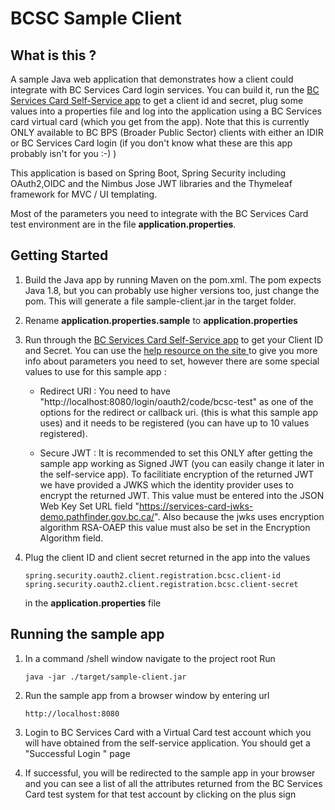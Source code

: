 # BCSC Sample Client
## What is this ?
A sample Java web application that demonstrates how a client could integrate with BC Services Card login services. You can build it, run the [BC Services Card Self-Service app](https://selfservice-prod.pathfinder.gov.bc.ca) to get a client id and secret, plug some values into a properties file and log into the application using a BC Services card virtual card (which you get from the app). Note that this is currently ONLY available to BC BPS (Broader Public Sector)  clients with either an IDIR or BC Services Card login (if you don't know what these are this app probably isn't for you :-) ) 

This application is based on Spring Boot, Spring Security including OAuth2,OIDC and the Nimbus Jose JWT libraries and the Thymeleaf framework for MVC / UI templating.  



 Most of the parameters you need to integrate with the BC Services Card test environment are in the file **application.properties**.  
 
 ## Getting Started
 
 1. Build the Java app by running Maven on the pom.xml. The pom expects Java 1.8, but you can probably use higher versions too, just change the pom. 
 This will generate a file sample-client.jar in the target folder.
1.  Rename **application.properties.sample** to **application.properties**
 1. Run through the [BC Services Card Self-Service app](https://selfservice-prod.pathfinder.gov.bc.ca) to get your Client ID and Secret. You can use the [help resource  on the site ](https://selfservice-prod.pathfinder.gov.bc.ca/help/help-dev)to give you more info about parameters you need to set, however there are some special values to use for this sample app : 

 
    - Redirect URI : You need to have "http://localhost:8080/login/oauth2/code/bcsc-test" as one of the options for the redirect or callback uri. (this is what this sample app uses) and it needs to be registered (you can have up to 10 values registered).
     
     - Secure JWT : It is recommended to set this ONLY after getting the sample app working as Signed JWT  (you can easily change it later in the self-service app). To facilitiate encryption of the returned JWT we have provided a JWKS which the identity provider uses to encrypt the returned JWT. This value must be entered into the JSON Web Key Set URL field
     "https://services-card-jwks-demo.pathfinder.gov.bc.ca/". Also because the jwks uses encryption algorithm RSA-OAEP this value must also be set in the Encryption Algorithm field.

 
 1. Plug the client ID and client secret returned in the app into the values

     ```spring.security.oauth2.client.registration.bcsc.client-id```
    ```spring.security.oauth2.client.registration.bcsc.client-secret```

    in the **application.properties** file

 ## Running the sample app

 1. In a command /shell window navigate to the project root
 Run 

      ```java -jar ./target/sample-client.jar```

1. Run the sample app from a browser window by entering url 

   ```http://localhost:8080```

1. Login to BC Services Card with a Virtual Card test account which you will have obtained from the self-service application. You should get a "Successful Login " page 

1. If successful, you will be redirected to the sample app in your browser and you can see a list of all the attributes  returned from the BC Services Card test system for that test account by clicking on the plus sign 